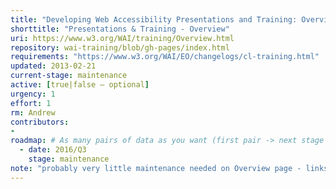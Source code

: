```yaml
---
title: "Developing Web Accessibility Presentations and Training: Overview"
shorttitle: "Presentations & Training - Overview"
uri: https://www.w3.org/WAI/training/Overview.html
repository: wai-training/blob/gh-pages/index.html
requirements: "https://www.w3.org/WAI/EO/changelogs/cl-training.html"
updated: 2013-02-21
current-stage: maintenance
active: [true|false – optional]
urgency: 1
effort: 1
rm: Andrew
contributors:
- 
roadmap: # As many pairs of data as you want (first pair -> next stage in the tool)
  - date: 2016/Q3
    stage: maintenance
note: "probably very little maintenance needed on Overview page - links/redirects need checking"
---
```

